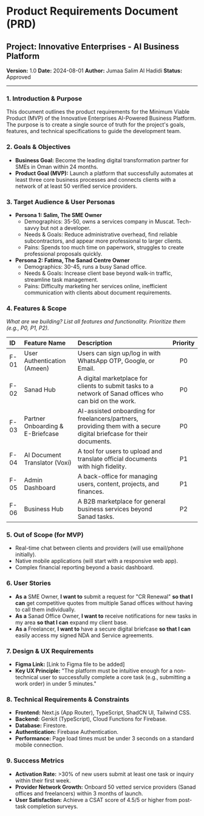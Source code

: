 
# Product Requirements Document (PRD)

## Project: Innovative Enterprises - AI Business Platform
**Version:** 1.0
**Date:** 2024-08-01
**Author:** Jumaa Salim Al Hadidi
**Status:** Approved

---

### 1. Introduction & Purpose
This document outlines the product requirements for the Minimum Viable Product (MVP) of the Innovative Enterprises AI-Powered Business Platform. The purpose is to create a single source of truth for the project's goals, features, and technical specifications to guide the development team.

### 2. Goals & Objectives
- **Business Goal:** Become the leading digital transformation partner for SMEs in Oman within 24 months.
- **Product Goal (MVP):** Launch a platform that successfully automates at least three core business processes and connects clients with a network of at least 50 verified service providers.

### 3. Target Audience & User Personas
- **Persona 1: Salim, The SME Owner**
  - Demographics: 35-50, owns a services company in Muscat. Tech-savvy but not a developer.
  - Needs & Goals: Reduce administrative overhead, find reliable subcontractors, and appear more professional to larger clients.
  - Pains: Spends too much time on paperwork, struggles to create professional proposals quickly.
- **Persona 2: Fatima, The Sanad Centre Owner**
  - Demographics: 30-45, runs a busy Sanad office.
  - Needs & Goals: Increase client base beyond walk-in traffic, streamline task management.
  - Pains: Difficulty marketing her services online, inefficient communication with clients about document requirements.

### 4. Features & Scope
*What are we building? List all features and functionality. Prioritize them (e.g., P0, P1, P2).*

| ID  | Feature Name               | Description                               | Priority |
| :-- | :------------------------- | :---------------------------------------- | :------: |
| F-01| User Authentication (Ameen) | Users can sign up/log in with WhatsApp OTP, Google, or Email. |    P0    |
| F-02| Sanad Hub                  | A digital marketplace for clients to submit tasks to a network of Sanad offices who can bid on the work. |    P0    |
| F-03| Partner Onboarding & E-Briefcase | AI-assisted onboarding for freelancers/partners, providing them with a secure digital briefcase for their documents. |    P0    |
| F-04| AI Document Translator (Voxi) | A tool for users to upload and translate official documents with high fidelity. |    P1    |
| F-05| Admin Dashboard            | A back-office for managing users, content, projects, and finances. |    P1    |
| F-06| Business Hub               | A B2B marketplace for general business services beyond Sanad tasks. |    P2    |

### 5. Out of Scope (for MVP)
- Real-time chat between clients and providers (will use email/phone initially).
- Native mobile applications (will start with a responsive web app).
- Complex financial reporting beyond a basic dashboard.

### 6. User Stories
- **As a** SME Owner, **I want to** submit a request for "CR Renewal" **so that I can** get competitive quotes from multiple Sanad offices without having to call them individually.
- **As a** Sanad Office Owner, **I want to** receive notifications for new tasks in my area **so that I can** expand my client base.
- **As a** Freelancer, **I want to** have a secure digital briefcase **so that I can** easily access my signed NDA and Service agreements.

### 7. Design & UX Requirements
- **Figma Link:** [Link to Figma file to be added]
- **Key UX Principle:** "The platform must be intuitive enough for a non-technical user to successfully complete a core task (e.g., submitting a work order) in under 5 minutes."

### 8. Technical Requirements & Constraints
- **Frontend:** Next.js (App Router), TypeScript, ShadCN UI, Tailwind CSS.
- **Backend:** Genkit (TypeScript), Cloud Functions for Firebase.
- **Database:** Firestore.
- **Authentication:** Firebase Authentication.
- **Performance:** Page load times must be under 3 seconds on a standard mobile connection.

### 9. Success Metrics
- **Activation Rate:** >30% of new users submit at least one task or inquiry within their first week.
- **Provider Network Growth:** Onboard 50 vetted service providers (Sanad offices and freelancers) within 3 months of launch.
- **User Satisfaction:** Achieve a CSAT score of 4.5/5 or higher from post-task completion surveys.

